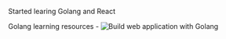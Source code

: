 Started learing Golang and React 


Golang learning resources
    - ![Build web application with Golang]('https://legacy.gitbook.com/book/astaxie/build-web-application-with-golang/details')